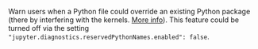 Warn users when a Python file could override an existing Python package (there by interfering with the kernels. [More info](https://aka.ms/JupyterKernelStartFailureOverrideReservedName)).
    This feature could be turned off via the setting `"jupyter.diagnostics.reservedPythonNames.enabled": false`.
